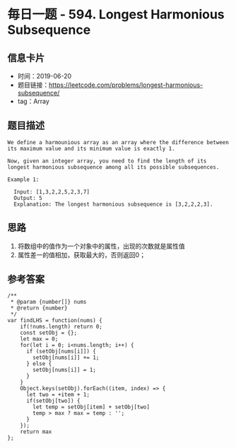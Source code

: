 # 毎日一题 -  594. Longest Harmonious Subsequence

## 信息卡片
* 时间：2019-06-20
* 题目链接：https://leetcode.com/problems/longest-harmonious-subsequence/
* tag：Array  

## 题目描述
```
We define a harmounious array as an array where the difference between its maximum value and its minimum value is exactly 1.

Now, given an integer array, you need to find the length of its longest harmonious subsequence among all its possible subsequences.

Example 1:

  Input: [1,3,2,2,5,2,3,7]
  Output: 5
  Explanation: The longest harmonious subsequence is [3,2,2,2,3].
```

## 思路
1. 将数组中的值作为一个对象中的属性，出现的次数就是属性值
2. 属性差一的值相加，获取最大的，否则返回0；

## 参考答案
```
/**
 * @param {number[]} nums
 * @return {number}
 */
var findLHS = function(nums) {
    if(!nums.length) return 0;
    const setObj = {};
    let max = 0;
    for(let i = 0; i<nums.length; i++) {
      if (setObj[nums[i]]) {
        setObj[nums[i]] += 1;
      } else {
        setObj[nums[i]] = 1;
      }
    }
    Object.keys(setObj).forEach((item, index) => {
      let two = +item + 1;
      if(setObj[two]) {
        let temp = setObj[item] + setObj[two]
        temp > max ? max = temp : '';
      }
    });
    return max
};
```
